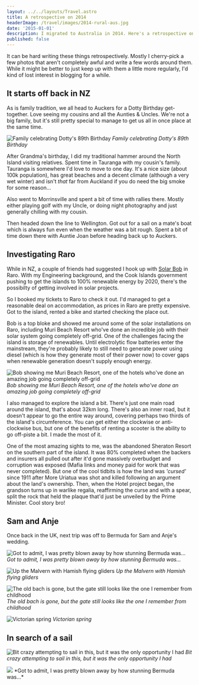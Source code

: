 ```yaml
---
layout: ../../layouts/Travel.astro
title: A retrospective on 2014
headerImage: /travel/images/2014-rural-aus.jpg
date: '2015-01-01'
description: I migrated to Australia in 2014. Here's a retrospective on the year.
published: false
---
```


It can be hard writing these things retrospectively. Mostly I cherry-pick a few photos that aren't completely awful and write a few words around them. While it might be better to just keep up with them a little more regularly, I'd kind of lost interest in blogging for a while.

## It starts off back in NZ

As is family tradition, we all head to Auckers for a Dotty Birthday get-together. Love seeing my cousins and all the Aunties & Uncles. We're not a big family, but it's still pretty special to manage to get us all in once place at the same time.

![Family celebrating Dotty's 89th Birthday](/travel/images/2014-dotty-birthday.jpg)
*Family celebrating Dotty's 89th Birthday*

After Grandma's birthday, I did my traditional hammer around the North Island visiting relatives. Spent time in Tauranga with my cousin's family. Tauranga is somewhere I'd love to move to one day. It's a nice size (about 100k population), has great beaches and a decent climate (although a very wet winter) and isn't _that_ far from Auckland if you do need the big smoke for some reason...

Also went to Morrinsville and spent a bit of time with rallies there. Mostly either playing golf with my Uncle, or doing night photography and just generally chilling with my cousin.

Then headed down the line to Wellington. Got out for a sail on a mate's boat which is always fun even when the weather was a bit rough. Spent a bit of time down there with Auntie Joan before heading back up to Auckers.

## Investigating Raro

While in NZ, a couple of friends had suggested I hook up with [Solar Bob](https://mobile.twitter.com/robertr85492687) in Raro. With my Engineering background, and the Cook Islands government pushing to get the islands to 100% renewable energy by 2020, there's the possibilty of getting involved in solar projects.

So I booked my tickets to Raro to check it out. I'd managed to get a reasonable deal on accommodation, as prices in Raro are pretty expensive. Got to the island, rented a bike and started checking the place out.

Bob is a top bloke and showed me around some of the solar installations on Raro, including Muri Beach Resort who've done an incredible job with their solar system going completely off-grid. One of the challenges facing the island is storage of renewables. Until electrolytic flow batteries enter the mainstream, they're probably likely to still need to generate power using diesel (which is how they generate most of their power now) to cover gaps when renewable generation doesn't supply enough energy.

![Bob showing me Muri Beach Resort, one of the hotels who've done an amazing job going completely off-grid](/travel/images/2014-rarotonga.jpg)
*Bob showing me Muri Beach Resort, one of the hotels who've done an amazing job going completely off-grid*

I also managed to explore the island a bit. There's just one main road around the island, that's about 32km long. There's also an inner road, but it doesn't appear to go the entire way around, covering perhaps two thirds of the island's circumference. You can get either the clockwise or anti-clockwise bus, but one of the benefits of renting a scooter is the ability to go off-piste a bit. I made the most of it. 

One of the most amazing sights to me, was the abandoned Sheraton Resort on the southern part of the island. It was 80% completed when the backers and insurers all pulled out after it'd gone massively overbudget and corruption was exposed (Mafia links and money paid for work that was never completed). But one of the cool tidbits is how the land was _'cursed'_ since 1911 after More Uriatua was shot and killed following an argument about the land's ownership. Then, when the Hotel project began, the grandson turns up in warlike regalia, reaffirming the curse and with a spear, split the rock that held the plaque that'd just be unveiled by the Prime Minister. Cool story bro!

## Sam and Anje

Once back in the UK, next trip was off to Bermuda for Sam and Anje's wedding. 

![Got to admit, I was pretty blown away by how stunning Bermuda was...](/travel/images/2014-bermuda.jpg)
*Got to admit, I was pretty blown away by how stunning Bermuda was...*

![Up the Malvern with Hamish flying gliders](/travel/images/2014-malverns.jpg)
*Up the Malvern with Hamish flying gliders*

![The old bach is gone, but the gate still looks like the one I remember from childhood](/travel/images/2014-whangapoua.jpg)
*The old bach is gone, but the gate still looks like the one I remember from childhood*

![Victorian spring](/travel/images/2014-victorian-spring.jpg)
*Victorian spring*

## In search of a sail

![Bit crazy attempting to sail in this, but it was the only opportunity I had](/travel/images/2014-phuket.jpg)
*Bit crazy attempting to sail in this, but it was the only opportunity I had*



<img src="/travel/images/2014-noodle-market.jpg" />  
*Got to admit, I was pretty blown away by how stunning Bermuda was...*



